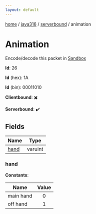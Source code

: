 ```yaml
---
layout: default
---
```


[home](/)  /  [java316](/protocol/java316)  /  [serverbound](/protocol/java316/serverbound)  /  animation

# Animation

Encode/decode this packet in [Sandbox](../../../sandbox/java316#Serverbound.Animation)

**Id**: 26

**Id** (hex): 1A

**Id** (bin): 00011010

**Clientbound**: ✖️

**Serverbound**: ✔️

## Fields

Name | Type
---|---
[hand](#hand) | varuint

### hand

**Constants**:

Name | Value
---|:---:
main hand | 0
off hand | 1
